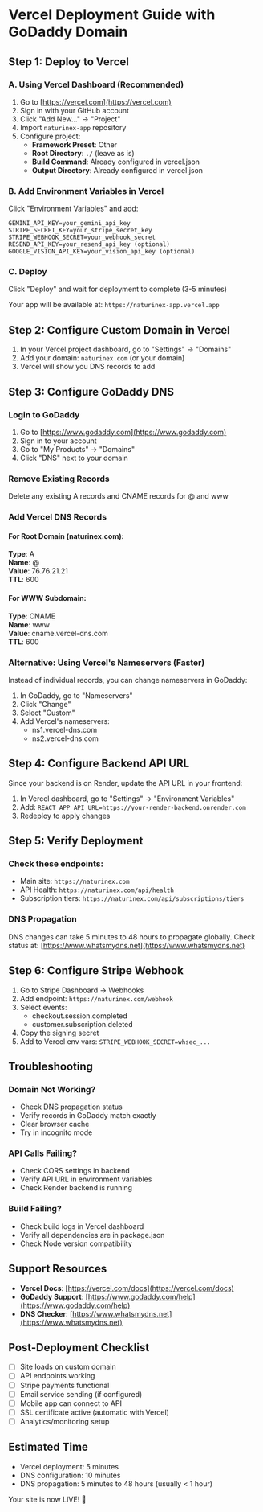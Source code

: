 # Vercel Deployment Guide with GoDaddy Domain

## Step 1: Deploy to Vercel

### A. Using Vercel Dashboard (Recommended)
1. Go to [https://vercel.com](https://vercel.com)
2. Sign in with your GitHub account
3. Click "Add New..." → "Project"
4. Import `naturinex-app` repository
5. Configure project:
   - **Framework Preset**: Other
   - **Root Directory**: `./` (leave as is)
   - **Build Command**: Already configured in vercel.json
   - **Output Directory**: Already configured in vercel.json

### B. Add Environment Variables in Vercel
Click "Environment Variables" and add:

```
GEMINI_API_KEY=your_gemini_api_key
STRIPE_SECRET_KEY=your_stripe_secret_key
STRIPE_WEBHOOK_SECRET=your_webhook_secret
RESEND_API_KEY=your_resend_api_key (optional)
GOOGLE_VISION_API_KEY=your_vision_api_key (optional)
```

### C. Deploy
Click "Deploy" and wait for deployment to complete (3-5 minutes)

Your app will be available at: `https://naturinex-app.vercel.app`

## Step 2: Configure Custom Domain in Vercel

1. In your Vercel project dashboard, go to "Settings" → "Domains"
2. Add your domain: `naturinex.com` (or your domain)
3. Vercel will show you DNS records to add

## Step 3: Configure GoDaddy DNS

### Login to GoDaddy
1. Go to [https://www.godaddy.com](https://www.godaddy.com)
2. Sign in to your account
3. Go to "My Products" → "Domains"
4. Click "DNS" next to your domain

### Remove Existing Records
Delete any existing A records and CNAME records for @ and www

### Add Vercel DNS Records

#### For Root Domain (naturinex.com):
**Type**: A  
**Name**: @  
**Value**: 76.76.21.21  
**TTL**: 600

#### For WWW Subdomain:
**Type**: CNAME  
**Name**: www  
**Value**: cname.vercel-dns.com  
**TTL**: 600

### Alternative: Using Vercel's Nameservers (Faster)
Instead of individual records, you can change nameservers in GoDaddy:

1. In GoDaddy, go to "Nameservers"
2. Click "Change"
3. Select "Custom"
4. Add Vercel's nameservers:
   - ns1.vercel-dns.com
   - ns2.vercel-dns.com

## Step 4: Configure Backend API URL

Since your backend is on Render, update the API URL in your frontend:

1. In Vercel dashboard, go to "Settings" → "Environment Variables"
2. Add: `REACT_APP_API_URL=https://your-render-backend.onrender.com`
3. Redeploy to apply changes

## Step 5: Verify Deployment

### Check these endpoints:
- Main site: `https://naturinex.com`
- API Health: `https://naturinex.com/api/health`
- Subscription tiers: `https://naturinex.com/api/subscriptions/tiers`

### DNS Propagation
DNS changes can take 5 minutes to 48 hours to propagate globally.
Check status at: [https://www.whatsmydns.net](https://www.whatsmydns.net)

## Step 6: Configure Stripe Webhook

1. Go to Stripe Dashboard → Webhooks
2. Add endpoint: `https://naturinex.com/webhook`
3. Select events:
   - checkout.session.completed
   - customer.subscription.deleted
4. Copy the signing secret
5. Add to Vercel env vars: `STRIPE_WEBHOOK_SECRET=whsec_...`

## Troubleshooting

### Domain Not Working?
- Check DNS propagation status
- Verify records in GoDaddy match exactly
- Clear browser cache
- Try in incognito mode

### API Calls Failing?
- Check CORS settings in backend
- Verify API URL in environment variables
- Check Render backend is running

### Build Failing?
- Check build logs in Vercel dashboard
- Verify all dependencies are in package.json
- Check Node version compatibility

## Support Resources

- **Vercel Docs**: [https://vercel.com/docs](https://vercel.com/docs)
- **GoDaddy Support**: [https://www.godaddy.com/help](https://www.godaddy.com/help)
- **DNS Checker**: [https://www.whatsmydns.net](https://www.whatsmydns.net)

## Post-Deployment Checklist

- [ ] Site loads on custom domain
- [ ] API endpoints working
- [ ] Stripe payments functional
- [ ] Email service sending (if configured)
- [ ] Mobile app can connect to API
- [ ] SSL certificate active (automatic with Vercel)
- [ ] Analytics/monitoring setup

## Estimated Time
- Vercel deployment: 5 minutes
- DNS configuration: 10 minutes
- DNS propagation: 5 minutes to 48 hours (usually < 1 hour)

Your site is now LIVE! 🚀